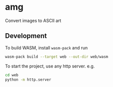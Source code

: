 # amg

Convert images to ASCII art

## Development

To build WASM, install `wasm-pack` and run

```sh
wasm-pack build --target web --out-dir web/wasm
```

To start the project, use any http server. e.g.

```sh
cd web
python -m http.server
```
